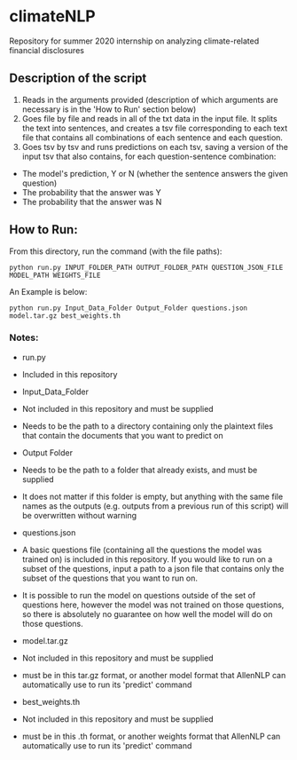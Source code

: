 # climateNLP
Repository for summer 2020 internship on analyzing climate-related financial disclosures

## Description of the script
1. Reads in the arguments provided (description of which arguments are necessary is in the 'How to Run' section below)
2. Goes file by file and reads in all of the txt data in the input file. It splits the text into sentences, and creates a tsv file corresponding to each text file that contains all combinations of each sentence and each question. 
3. Goes tsv by tsv and runs predictions on each tsv, saving a version of the input tsv that also contains, for each question-sentence combination:
 - The model's prediction, Y or N (whether the sentence answers the given question)
 - The probability that the answer was Y
 - The probability that the answer was N

## How to Run:
From this directory, run the command (with the file paths):

<pre><code>python run.py INPUT_FOLDER_PATH OUTPUT_FOLDER_PATH QUESTION_JSON_FILE MODEL_PATH WEIGHTS_FILE</code></pre>


An Example is below:

<pre><code>python run.py Input_Data_Folder Output_Folder questions.json model.tar.gz best_weights.th</code></pre>

### Notes: 

- run.py
 - Included in this repository

- Input_Data_Folder
 - Not included in this repository and must be supplied
 - Needs to be the path to a directory containing only the plaintext files that contain the documents that you want to predict on
  
- Output Folder
 - Needs to be the path to a folder that already exists, and must be supplied
  - It does not matter if this folder is empty, but anything with the same file names as the outputs (e.g. outputs from a previous run of this script) will be overwritten without warning
  
- questions.json
 - A basic questions file (containing all the questions the model was trained on) is included in this repository. If you would like to run on a subset of the questions, input a path to a json file that contains only the subset of the questions that you want to run on. 
 - It is possible to run the model on questions outside of the set of questions here, however the model was not trained on those questions, so there is absolutely no guarantee on how well the model will do on those questions.

- model.tar.gz
 - Not included in this repository and must be supplied
 - must be in this tar.gz format, or another model format that AllenNLP can automatically use to run its 'predict' command
 
- best_weights.th
 - Not included in this repository and must be supplied
 - must be in this .th format, or another weights format that AllenNLP can automatically use to run its 'predict' command




